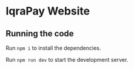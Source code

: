 
  # IqraPay Website

  ## Running the code

  Run `npm i` to install the dependencies.

  Run `npm run dev` to start the development server.
  
